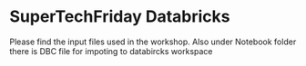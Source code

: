 # SuperTechFriday Databricks

Please find the input files used in the workshop. Also under Notebook folder there is DBC file for impoting to databircks workspace
